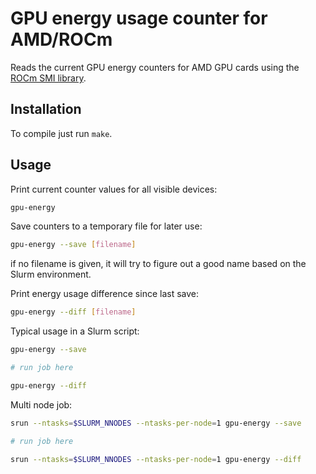 # GPU energy usage counter for AMD/ROCm

Reads the current GPU energy counters for AMD GPU cards using the [ROCm SMI library](https://github.com/RadeonOpenCompute/rocm_smi_lib/). 

## Installation

To compile just run `make`.

## Usage

Print current counter values for all visible devices:

```bash
gpu-energy
```

Save counters to a temporary file for later use:

```bash
gpu-energy --save [filename]
```

if no filename is given, it will try to figure out a good name based on the Slurm environment.

Print energy usage difference since last save:

```bash
gpu-energy --diff [filename]
```

Typical usage in a Slurm script:


```bash
gpu-energy --save

# run job here

gpu-energy --diff
```

Multi node job:

```bash
srun --ntasks=$SLURM_NNODES --ntasks-per-node=1 gpu-energy --save

# run job here

srun --ntasks=$SLURM_NNODES --ntasks-per-node=1 gpu-energy --diff
```
